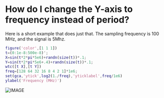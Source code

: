 

How do I change the Y-axis to frequency instead of period?
==========================================================

Here is a short example that does just that. The sampling frequency is 100 MHz, and the signal is 5Mhz.

```matlab
figure('color',[1 1 1])
t=(0:1e-8:500e-8)';
X=sin(t*2*pi*5e6)+randn(size(t))*.1;
Y=sin(t*2*pi*5e6+.4)+randn(size(t))*.1;
wtc([t X],[t Y])
freq=[128 64 32 16 8 4 2 1]*1e6;
set(gca,'ytick',log2(1./freq),'yticklabel',freq/1e6)
ylabel('Frequency (MHz)')
```

![IMAGE](images/yaxis_freq_vs_period_01.png)


